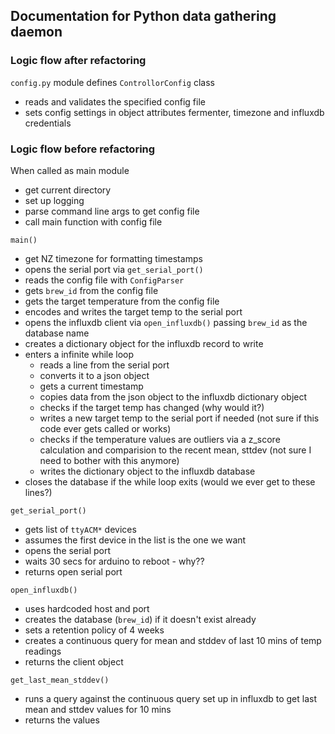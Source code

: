 
## Documentation for Python data gathering daemon ##

### Logic flow after refactoring ###
``config.py`` module defines ``ControllorConfig`` class
* reads and validates the specified config file
* sets config settings in object attributes fermenter, timezone and influxdb credentials

  

### Logic flow before refactoring ###

When called as main module
* get current directory
* set up logging
* parse command line args to get config file
* call main function with config file

``main()``
* get NZ timezone for formatting timestamps
* opens the serial port via ``get_serial_port()``
* reads the config file with ``ConfigParser``
* gets ``brew_id`` from the config file
* gets the target temperature from the config file
* encodes and writes the target temp to the serial port
* opens the influxdb client via ``open_influxdb()`` passing ``brew_id`` as the database name
* creates a dictionary object for the influxdb record to write
* enters a infinite while loop
  * reads a line from the serial port
  * converts it to a json object
  * gets a current timestamp
  * copies data from the json object to the influxdb dictionary object
  * checks if the target temp has changed (why would it?)
  * writes a new target temp to the serial port if needed (not sure if this code ever gets called or works)
  * checks if the temperature values are outliers via a z_score calculation and comparision to the recent mean, sttdev (not sure I need to bother with this anymore)
  * writes the dictionary object to the influxdb database
* closes the database if the while loop exits (would we ever get to these lines?)


``get_serial_port()``
* gets list of ``ttyACM*`` devices
* assumes the first device in the list is the one we want
* opens the serial port
* waits 30 secs for arduino to reboot - why??
* returns open serial port

``open_influxdb()``
* uses hardcoded host and port
* creates the database (``brew_id``) if it doesn't exist already
* sets a retention policy of 4 weeks
* creates a continuous query for mean and stddev of last 10 mins of temp readings
* returns the client object

``get_last_mean_stddev()``
* runs a query against the continuous query set up in influxdb to get last mean and sttdev values for 10 mins
* returns the values 
